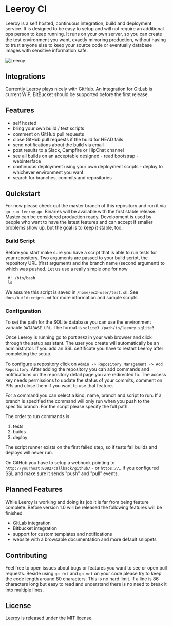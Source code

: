 # Leeroy CI
Leeroy is a self hosted, continuous integration, build and deployment service. It is designed to be easy to setup and will not require an additional ops person to keep running. It runs on your own server, so you can create the test environment you want, exactly mirroring production, without having to trust anyone else to keep your source code or eventually database images with sensitive information safe.

![Leeroy](https://raw.github.com/francoishill/leeroyci/master/assets/leeroy-black.png)

## Integrations
Currently Leeroy plays nicely with GitHub. An integration for GitLab is current WIP, BitBucket should be supported before the first release.

## Features
- self hosted
- bring your own build / test scripts
- comment on GitHub pull requests
- close GitHub pull requests if the build for HEAD fails
- send notifications about the build via email
- post results to a Slack, Campfire or HipChat channel
- see all builds on an acceptable designed - read bootstrap - webinterface
- continuous deployment using your own deployment scripts - deploy to whichever environment you want.
- search for branches, commits and repositories

## Quickstart
For now please check out the master branch of this repository and run it via `go run leeroy.go`. Binaries will be available with the first stable release.
Master can be considered production ready. Development is used by people who want to have the latest features and can accept if smaller problems show up, but the goal is to keep it stable, too.

### Build Script
Before you start make sure you have a script that is able to run tests for your repository. Two arguments are passed to your build script, the repository URL (first argument) and the branch name (second argument) to which was pushed. Let us use a really simple one for now

     #! /bin/bash
     ls

We assume this script is saved in `/home/ec2-user/test.sh`. See `docs/buildscripts.md` for more information and sample scripts.

### Configuration
To set the path for the SQLite database you can use the environment variable `DATABASE_URL`. The format is `sqlite3 /path/to/leeory.sqlite3`.

Once Leeroy is running go to port `8082` in your web browser and click through the setup assistant. The user you create will automatically be an administrator. If you add an SSL certificate you have to restart Leeroy after completing the setup.

To configure a repository click on `Admin -> Repository Management -> Add Repository`. After adding the repository you can add commands and notifications on the repository detail page you are redirected to. The access key needs permissions to update the status of your commits, comment on PRs and close them if you want to use that feature.

For a command you can select a kind, name, branch and script to run. If a branch is specified the command will only run when you push to the specific branch. For the script please specify the full path.

The order to run commands is

1. tests
2. builds
3. deploy

The script runner exists on the first failed step, so if tests fail builds and deploys will never run.

On GitHub you have to setup a webhook pointing to `http://yourhost:8082/callback/github/` - or `https://…` if you configured SSL and make sure it sends "push" and "pull" events.

## Planned Features
While Leeroy is working and doing its job it is far from being feature complete. Before version 1.0 will be released the following features will be finished

- GitLab integration
- Bitbucket integration
- support for custom templates and notifications
- website with a browsable documentation and more default snippets

## Contributing
Feel free to open issues about bugs or features you want to see or open pull requests. Beside using `go fmt` and `go vet` on your code please try to keep the code length around 80 characters. This is no hard limit. If a line is 86 characters long but easy to read and understand there is no need to break it into multiple lines.

## License
Leeroy is released under the MIT license.
